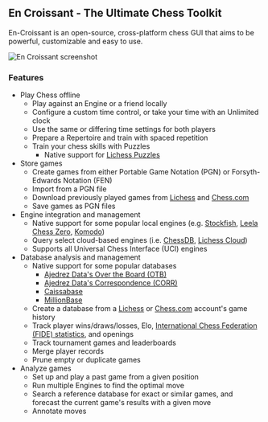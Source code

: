 
## En Croissant - The Ultimate Chess Toolkit

En-Croissant is an open-source, cross-platform chess GUI that aims to be powerful, customizable and easy to use.

![En Croissant screenshot](https://cdn.jsdelivr.net/gh/brogers5/chocolatey-package-en-croissant@997009f54daa82d14c05998c3f979e1418641b45/Screenshot.webp)

### Features

- Play Chess offline
  - Play against an Engine or a friend locally
  - Configure a custom time control, or take your time with an Unlimited clock
  - Use the same or differing time settings for both players
  - Prepare a Repertoire and train with spaced repetition
  - Train your chess skills with Puzzles
    - Native support for [Lichess Puzzles](https://lichess.org/training)
- Store games
  - Create games from either Portable Game Notation (PGN) or Forsyth-Edwards Notation (FEN)
  - Import from a PGN file
  - Download previously played games from [Lichess](https://lichess.org/) and [Chess.com](https://www.chess.com/)
  - Save games as PGN files
- Engine integration and management
  - Native support for some popular local engines (e.g. [Stockfish](https://stockfishchess.org/), [Leela Chess Zero](https://lczero.org/), [Komodo](https://komodochess.com/))
  - Query select cloud-based engines (i.e. [ChessDB](https://www.chessdb.cn/), [Lichess Cloud](https://lichess.org/))
  - Supports all Universal Chess Interface (UCI) engines
- Database analysis and management
  - Native support for some popular databases
    - [Ajedrez Data's Over the Board (OTB)](https://ajedrezdata.com/databases/otb/)
    - [Ajedrez Data's Correspondence (CORR)](https://ajedrezdata.com/databases/corr/)
    - [Caissabase](http://caissabase.co.uk/)
    - [MillionBase](https://rebel13.nl/rebel13/rebel%2013.html)
  - Create a database from a [Lichess](https://lichess.org/) or [Chess.com](https://www.chess.com/) account's game history
  - Track player wins/draws/losses, Elo, [International Chess Federation (FIDE) statistics](https://ratings.fide.com/), and openings
  - Track tournament games and leaderboards
  - Merge player records
  - Prune empty or duplicate games
- Analyze games
  - Set up and play a past game from a given position
  - Run multiple Engines to find the optimal move
  - Search a reference database for exact or similar games, and forecast the current game's results with a given move
  - Annotate moves
